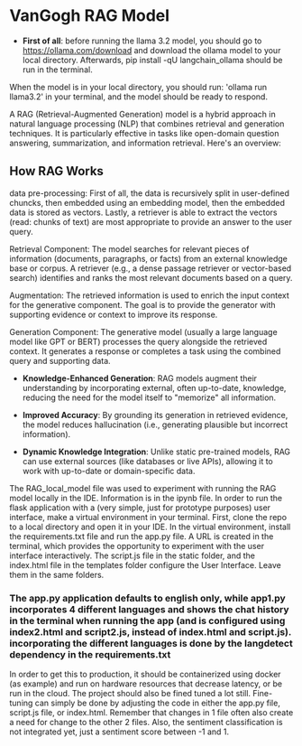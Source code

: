# VanGogh RAG Model

- **First of all**: before running the llama 3.2 model, you should go to https://ollama.com/download and download the ollama model to your local directory. Afterwards, pip install -qU langchain_ollama should be run in the terminal.

When the model is in your local directory, you should run: 'ollama run llama3.2' in your terminal, and the model should be ready to respond.

A RAG (Retrieval-Augmented Generation) model is a hybrid approach in natural language processing (NLP) that combines retrieval and generation techniques. It is particularly effective in tasks like open-domain question answering, summarization, and information retrieval. Here's an overview:

## How RAG Works

data pre-processing: 
First of all, the data is recursively split in user-defined chuncks, then embedded using an embedding model, then the embedded data is stored as vectors. Lastly, a retriever is able to extract the vectors (read: chunks of text) are most appropriate to provide an answer to the user query. 

Retrieval Component:
The model searches for relevant pieces of information (documents, paragraphs, or facts) from an external knowledge base or corpus.
A retriever (e.g., a dense passage retriever or vector-based search) identifies and ranks the most relevant documents based on a query.

Augmentation:
The retrieved information is used to enrich the input context for the generative component.
The goal is to provide the generator with supporting evidence or context to improve its response.

Generation Component:
The generative model (usually a large language model like GPT or BERT) processes the query alongside the retrieved context.
It generates a response or completes a task using the combined query and supporting data.

- **Knowledge-Enhanced Generation**: RAG models augment their understanding by incorporating external, often up-to-date, knowledge, reducing the need for the model itself to "memorize" all information.

- **Improved Accuracy**: By grounding its generation in retrieved evidence, the model reduces hallucination (i.e., generating plausible but incorrect information).

- **Dynamic Knowledge Integration**: Unlike static pre-trained models, RAG can use external sources (like databases or live APIs), allowing it to work with up-to-date or domain-specific data.

The RAG_local_model file was used to experiment with running the RAG model locally in the IDE. Information is in the ipynb file. In order to run the flask application with a (very simple, just for prototype purposes) user interface, make a virtual environment in your terminal. First, clone the repo to a local directory and open it in your IDE. In the virtual environment, install the requirements.txt file and run the app.py file. A URL is created in the terminal, which provides the opportunity to experiment with the user interface interactively. The script.js file in the static folder, and the index.html file in the templates folder configure the User Interface. Leave them in the same folders.

### **The app.py application defaults to english only, while app1.py incorporates 4 different languages and shows the chat history in the terminal when running the app (and is configured using index2.html and script2.js, instead of index.html and script.js)**. incorporating the different languages is done by the langdetect dependency in the requirements.txt

In order to get this to production, it should be containerized using docker (as example) and run on hardware resources that decrease latency, or be run in the cloud. The project should also be fined tuned a lot still. Fine-tuning can simply be done by adjusting the code in either the app.py file, script.js file, or index.html. Remember that changes in 1 file often also create a need for change to the other 2 files. Also, the sentiment classification is not integrated yet, just a sentiment score between -1 and 1. 
